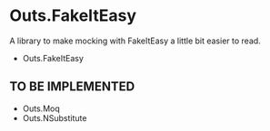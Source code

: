 # Outs.FakeItEasy
A library to make mocking with FakeItEasy a little bit easier to read.


- Outs.FakeItEasy


## TO BE IMPLEMENTED
- Outs.Moq
- Outs.NSubstitute